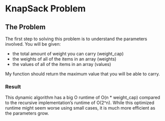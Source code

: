 # KnapSack Problem

## The Problem
The first step to solving this problem is to understand the parameters involved. You will be given:  

 - the total amount of weight you can carry (weight_cap)  
 - the weights of all of the items in an array (weights)  
 - the values of all of the items in an array (values)  

My function should return the maximum value that you will be able to carry.  

### Result
This dynamic algorithm has a big O runtime of O(n * weight_cap) 
compared to the recursive implementation’s runtime of O(2^n).
While this optimized runtime might seem worse using small cases, it is much more efficient as the parameters grow.

